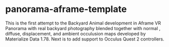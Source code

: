 # panorama-aframe-template
This is the first attempt to the Backyard Animal development in Aframe VR Panorama with real backyard photography blended together with normal , diffuse, displacement,
and ambient occulusion maps developed by Materialize Data 1.78. Next is to add support to Occulus Quest 2 controllers.  
